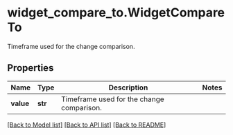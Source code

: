 # widget_compare_to.WidgetCompareTo

Timeframe used for the change comparison.
## Properties
Name | Type | Description | Notes
------------ | ------------- | ------------- | -------------
**value** | **str** | Timeframe used for the change comparison. | 

[[Back to Model list]](../README.md#documentation-for-models) [[Back to API list]](../README.md#documentation-for-api-endpoints) [[Back to README]](../README.md)


